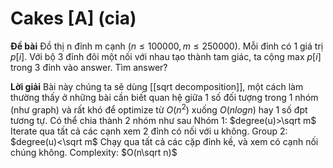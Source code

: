 # Cakes [A] (cia)
**Đề bài**
Đồ thị n đỉnh m cạnh $(n\leq100000,m\leq250000)$. Mỗi đỉnh có 1 giá trị $p[i]$. Với bộ 3 đỉnh đôi một nối với nhau tạo thành tam giác, ta cộng max $p[i]$ trong 3 đỉnh vào answer. Tìm answer?

**Lời giải**
Bài này chúng ta sẽ dùng [[sqrt decomposition]], một cách làm thường thấy ở những bài cần biết quan hệ giữa 1 số đối tượng trong 1 nhóm (như graph) và rất khó để optimize từ $O(n^2)$ xuống $O(nlogn)$ hay 1 số đpt tương tự. Có thể chia thành 2 nhóm như sau
Nhóm 1: $degree(u)>\sqrt m$ 
Iterate qua tất cả các cạnh xem 2 đỉnh có nối với u không. 
Group 2: $degree(u)<\sqrt m$
Chạy qua tất cả các cặp đỉnh kề, và xem có cạnh nối chúng không.
Complexity: $O(n\sqrt n)$ 
